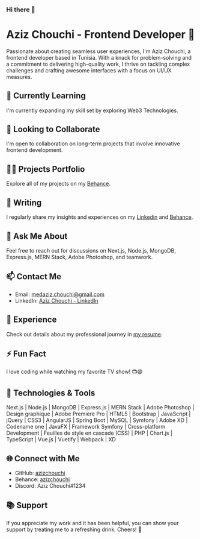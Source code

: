 ### Hi there 👋


# Aziz Chouchi - Frontend Developer 🚀

Passionate about creating seamless user experiences, I'm Aziz Chouchi, a frontend developer based in Tunisia. With a knack for problem-solving and a commitment to delivering high-quality work, I thrive on tackling complex challenges and crafting awesome interfaces with a focus on UI/UX measures.

## 🌱 Currently Learning
I'm currently expanding my skill set by exploring Web3 Technologies.

## 👯 Looking to Collaborate
I'm open to collaboration on long-term projects that involve innovative frontend development.

## 👨‍💻 Projects Portfolio
Explore all of my projects on my [Behance](https://www.behance.net/medazizchouchi).

## 📝 Writing
I regularly share my insights and experiences on my  [Linkedin](https://www.linkedin.com/in/aziz-chouchi-799bbb191/) and [Behance](https://www.behance.net/medazizchouchi).

## 💬 Ask Me About
Feel free to reach out for discussions on Next.js, Node.js, MongoDB, Express.js, MERN Stack, Adobe Photoshop, and teamwork.

## 📫 Contact Me
- Email: medaziz.chouchi@gmail.com
- LinkedIn: [Aziz Chouchi - LinkedIn](https://www.linkedin.com/in/aziz-chouchi-799bbb191/)

## 📄 Experience
Check out details about my professional journey in [my resume](https://azizchouchi.github.io/resume/).

## ⚡ Fun Fact
I love coding while watching my favorite TV show! 📺😄

## 🚀 Technologies & Tools
Next.js | Node.js | MongoDB | Express.js | MERN Stack | Adobe Photoshop | Design graphique | Adobe Premiere Pro | HTML5 | Bootstrap | JavaScript | jQuery | CSS3 | AngularJS | Spring Boot | MySQL | Symfony | Adobe XD | Codename one | JavaFX | Framework Symfony | Cross-platform Development | Feuilles de style en cascade (CSS) | PHP | Chart.js | TypeScript | Vue.js | Vuetify | Webpack | XD

## 🌐 Connect with Me
- GitHub: [azizchouchi](https://github.com/M0Aziz/)
- Behance: [azizchouchi](https://www.behance.net/medazizchouchi)
- Discord: Aziz Chouchi#1234

## 📚 Support
If you appreciate my work and it has been helpful, you can show your support by treating me to a refreshing drink. Cheers! 🥂
<!--If you find my work helpful, consider supporting it by buying me a coffee. Cheers! ☕️



<!--## Aziz Chouchi - Frontend Developer 🚀
Passionate about creating seamless user experiences, I'm Aziz Chouchi, a frontend developer based in Tunisia. With a knack for problem-solving and a commitment to delivering high-quality work, I thrive on tackling complex challenges and crafting awesome interfaces with a focus on UI/UX measures.

## 🌱 Currently Learning
I'm currently expanding my skill set by diving into Nuxt.js and exploring Web3 Technologies.

## 👯 Looking to Collaborate
I'm open to collaboration on long-term projects that involve innovative frontend development.

## 👨‍💻 Projects Portfolio
Explore all of my projects on my personal website.

## 📝 Writing
I regularly share my insights and experiences on my blog and dev.to.

## 💬 Ask Me About
Feel free to reach out for discussions on Next.js, Node.js, MongoDB, Express.js, MERN Stack, Adobe Photoshop, and teamwork.

## 📫 Contact Me
Email: medaziz.chouchi@gmail.com <br>
LinkedIn: Aziz Chouchi - <a  href="https://www.linkedin.com/in/aziz-chouchi-799bbb191/" target="_blank" >LinkedIn</a>
## 📄 Experience
Check out details about my professional journey in my resume.

## ⚡ Fun Fact
I love coding while watching my favorite TV show! 📺😄

## 🚀 Technologies & Tools
Next.js | Node.js | MongoDB | Express.js | MERN Stack | Adobe Photoshop | Design graphique | Adobe Premiere Pro | HTML5 | Bootstrap | JavaScript | jQuery | CSS3 | AngularJS | Spring Boot | MySQL | Symfony | Adobe XD | Codename one | JavaFX | Framework Symfony | Cross-platform Development | Feuilles de style en cascade (CSS) | PHP | Chart.js | TypeScript | Vue.js | Vuetify | Webpack | XD

## 🌐 Connect with Me
GitHub: M0Aziz<br>
behance: medazizchouchi
## 📚 Support
If you find my work helpful, consider supporting it by buying me a coffee. Cheers! ☕️
<!--
**M0Aziz/M0Aziz** is a ✨ _special_ ✨ repository because its `README.md` (this file) appears on your GitHub profile.

Here are some ideas to get you started:

- 🔭 I’m currently working on ...
- 🌱 I’m currently learning ...
- 👯 I’m looking to collaborate on ...
- 🤔 I’m looking for help with ...
- 💬 Ask me about ...
- 📫 How to reach me: ...
- 😄 Pronouns: ...
- ⚡ Fun fact: ...
-->
